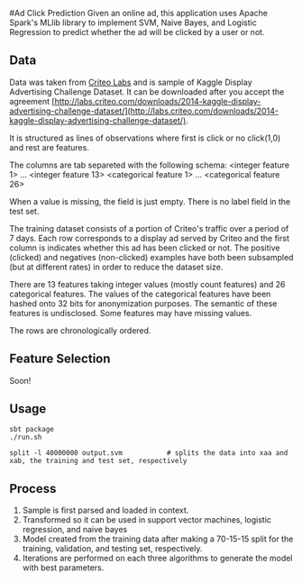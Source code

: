 #Ad Click Prediction
Given an online ad, this application uses Apache Spark's MLlib library to implement SVM, Naive Bayes, and Logistic Regression to predict whether the ad will be clicked by a user or not.

## Data

Data was taken from [Criteo Labs](http://labs.criteo.com/) and is sample of Kaggle Display Advertising Challenge Dataset.
It can be downloaded after you accept the agreement
[http://labs.criteo.com/downloads/2014-kaggle-display-advertising-challenge-dataset/](http://labs.criteo.com/downloads/2014-kaggle-display-advertising-challenge-dataset/).

It is structured as lines of observations where first is click or no click(1,0) and rest are features.

The columns are tab separeted with the following schema:
<label> <integer feature 1> ... <integer feature 13> <categorical feature 1> ... <categorical feature 26>

When a value is missing, the field is just empty.
There is no label field in the test set.

The training dataset consists of a portion of Criteo's traffic over a period
of 7 days. Each row corresponds to a display ad served by Criteo and the first
column is indicates whether this ad has been clicked or not.
The positive (clicked) and negatives (non-clicked) examples have both been
subsampled (but at different rates) in order to reduce the dataset size.

There are 13 features taking integer values (mostly count features) and 26
categorical features. The values of the categorical features have been hashed
onto 32 bits for anonymization purposes. 
The semantic of these features is undisclosed. Some features may have missing values.

The rows are chronologically ordered.

## Feature Selection
Soon! 


## Usage
```
sbt package
./run.sh 

split -l 40000000 output.svm           # splits the data into xaa and xab, the training and test set, respectively 
```

## Process

1) Sample is first parsed and loaded in context.
2) Transformed so it can be used in support vector machines, logistic regression, and naive bayes
3) Model created from the training data after making a 70-15-15 split for the training, validation, and testing set, respectively.
5) Iterations are performed on each three algorithms to generate the model with best parameters.


